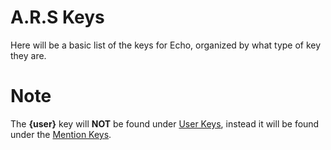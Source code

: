 # A.R.S Keys
Here will be a basic list of the keys for Echo, organized by what type of key they are.

# Note
The **{user}** key will **NOT** be found under [User Keys](user-keys.md), instead it will be found under the [Mention Keys](mention-keys.md).
